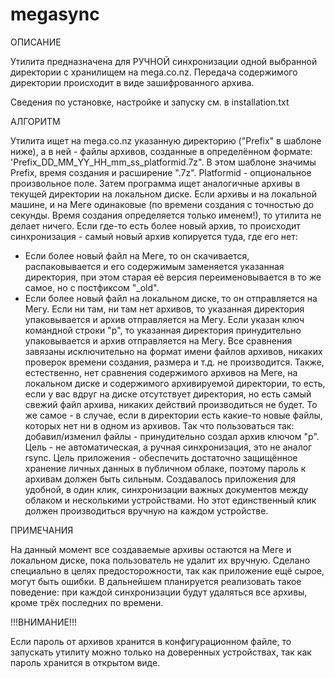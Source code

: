 # megasync

ОПИСАНИЕ

Утилита предназначена для РУЧНОЙ синхронизации одной выбранной директории
с хранилищем на mega.co.nz. Передача содержимого директории происходит в виде
зашифрованного архива.

Сведения по установке, настройке и запуску см. в installation.txt


АЛГОРИТМ

Утилита ищет на mega.co.nz указанную директорию ("Prefix" в шаблоне ниже), а в ней - файлы архивов,
созданные в определённом формате: 'Prefix_DD_MM_YY_HH_mm_ss_platformid.7z".
В этом шаблоне значимы Prefix, время создания и расширение ".7z". Platformid - опциональное произвольное поле.
Затем программа ищет аналогичные архивы в текущей
директории на локальном диске. Если архивы и на локальной машине, и на Меге
одинаковые (по времени создания с точностью до секунды. Время создания определяется только именем!), 
то утилита не делает ничего. Если где-то есть более новый архив,
то происходит синхронизация - самый новый архив копируется туда, где его нет:
- Если более новый файл на Меге, то он скачивается, распаковывается и его содержимым
заменяется указанная директория, при этом старая её версия переименовывается
в то же самое, но с постфиксом "_old".
- Если более новый файл на локальном диске, то он отправляется на Мегу.
Если ни там, ни там нет архивов, то указанная директория упаковывается
и архив отправляется на Мегу.
Если указан ключ командной строки "p", то указанная директория принудительно
упаковывается и архив отправляется на Мегу.
Все сравнения завязаны исключительно на формат имени файлов архивов, никаких проверок 
времени создания, размера и т.д. не производится.
Также, естественно, нет сравнения содержимого архивов на Меге, на локальном диске
и содержимого архивируемой директории, то есть, если у вас вдруг на диске отсутствует директория,
но есть самый свежий файл архива, никаких действий производиться не будет. То же самое - 
в случае, если в директории есть какие-то новые файлы, которых нет ни в одном из архивов.
Так что пользоваться так: добавил/изменил файлы - принудительно создал архив ключом "p".
Цель - не автоматическая, а ручная синхронизация, это не аналог rsync.
Цель приложения - обеспечить достаточно защищённое хранение личных данных в публичном облаке,
поэтому пароль к архивам должен быть сильным.
Создавалось приложения для удобной, в один клик, синхронизации важных документов между облаком
и несколькими устройствами. Но этот единственный клик должен производиться вручную на каждом устройстве.


ПРИМЕЧАНИЯ

На данный момент все создаваемые архивы остаются на Меге и локальном диске, пока
пользователь не удалит их вручную. Сделано специально в целях предосторожности,
так как приложение ещё сырое, могут быть ошибки. В дальнейшем планируется
реализовать такое поведение: при каждой синхронизации будут удаляться все архивы,
кроме трёх последних по времени.


!!!ВНИМАНИЕ!!!

Если пароль от архивов хранится в конфигурационном файле, то запускать утилиту
можно только на доверенных устройствах, так как пароль хранится в открытом виде.
